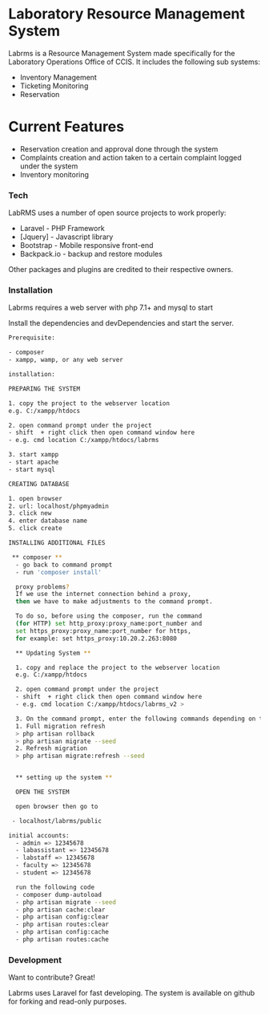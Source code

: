 # Laboratory Resource Management System

Labrms is a Resource Management System made specifically for the Laboratory Operations Office of CCIS. It includes the following sub systems:

  - Inventory Management
  - Ticketing Monitoring
  - Reservation

# Current Features

  - Reservation creation and approval done through the system
  - Complaints creation and action taken to a certain complaint logged under the system
  - Inventory monitoring

### Tech

LabRMS uses a number of open source projects to work properly:

* Laravel - PHP Framework
* [Jquery] - Javascript library
* Bootstrap - Mobile responsive front-end
* Backpack.io -  backup and restore modules

Other packages and plugins are credited to their respective owners.

### Installation

Labrms requires a web server with php 7.1+ and mysql to start

Install the dependencies and devDependencies and start the server.

```sh
Prerequisite:

- composer
- xampp, wamp, or any web server

installation:

PREPARING THE SYSTEM

1. copy the project to the webserver location
e.g. C:/xampp/htdocs

2. open command prompt under the project
- shift  + right click then open command window here
- e.g. cmd location C:/xampp/htdocs/labrms

3. start xampp
- start apache
- start mysql

CREATING DATABASE

1. open browser
2. url: localhost/phpmyadmin
3. click new
4. enter database name
5. click create

INSTALLING ADDITIONAL FILES

 ** composer **
  - go back to command prompt
  - run 'composer install'

  proxy problems?
  If we use the internet connection behind a proxy,
  then we have to make adjustments to the command prompt.

  To do so, before using the composer, run the command
  (for HTTP) set http_proxy:proxy_name:port_number and
  set https_proxy:proxy_name:port_number for https,
  for example: set https_proxy:10.20.2.263:8080

  ** Updating System **

  1. copy and replace the project to the webserver location
  e.g. C:/xampp/htdocs

  2. open command prompt under the project
  - shift  + right click then open command window here
  - e.g. cmd location C:/xampp/htdocs/labrms_v2 >

  3. On the command prompt, enter the following commands depending on the developers:
  1. Full migration refresh
  > php artisan rollback
  > php artisan migrate --seed
  2. Refresh migration
  > php artisan migrate:refresh --seed


  ** setting up the system **

  OPEN THE SYSTEM

  open browser then go to

 - localhost/labrms/public

initial accounts:
  - admin => 12345678
  - labassistant => 12345678
  - labstaff => 12345678
  - faculty => 12345678
  - student => 12345678

  run the following code
  - composer dump-autoload
  - php artisan migrate --seed
  - php artisan cache:clear
  - php artisan config:clear
  - php artisan routes:clear
  - php artisan config:cache
  - php artisan routes:cache

```

### Development

Want to contribute? Great!

Labrms uses Laravel for fast developing.
The system is available on github for forking and read-only purposes.
